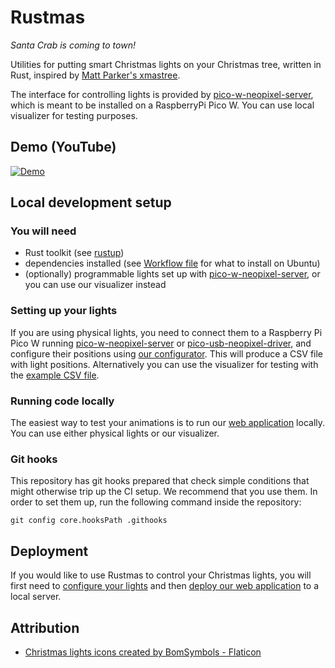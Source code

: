 Rustmas
=======

*Santa Crab is coming to town!*

Utilities for putting smart Christmas lights on your Christmas tree, written in Rust, inspired by
[Matt Parker's xmastree](https://github.com/standupmaths/xmastree2020).

The interface for controlling lights is provided by [pico-w-neopixel-server](https://github.com/krzmaz/pico-w-neopixel-server/),
which is meant to be installed on a RaspberryPi Pico W. You can use local visualizer
for testing purposes.

## Demo (YouTube)
[![Demo](https://img.youtube.com/vi/UKONMvyDPdw/sddefault.jpg)](https://www.youtube.com/watch?v=UKONMvyDPdw)

Local development setup
-----------------------

### You will need

* Rust toolkit (see [rustup](http://rustup.rs))
* dependencies installed (see [Workflow file](.github/workflows/rust.yml) for what to install on Ubuntu)
* (optionally) programmable lights set up with [pico-w-neopixel-server](http://github.com/krzmaz/pico-w-neopixel-server),
  or you can use our visualizer instead

### Setting up your lights

If you are using physical lights, you need to connect them to a Raspberry Pi Pico W running
[pico-w-neopixel-server](http://github.com/krzmaz/pico-w-neopixel-server) or
[pico-usb-neopixel-driver](https://github.com/krzmaz/pico-usb-neopixel-driver), and configure their
positions using [our configurator](configurator/README.md). This will produce a CSV file with light
positions. Alternatively you can use the visualizer for testing with the [example CSV file](lights.csv.example).

### Running code locally

The easiest way to test your animations is to run our [web application](webapi/README.md) locally.
You can use either physical lights or our visualizer.

### Git hooks

This repository has git hooks prepared that check simple conditions that might otherwise trip up
the CI setup. We recommend that you use them. In order to set them up, run the following command
inside the repository:

```
git config core.hooksPath .githooks
```

Deployment
----------

If you would like to use Rustmas to control your Christmas lights, you will first need to
[configure your lights](configurator/README.md) and then [deploy our web application](webapi/DEPLOYMENT.md)
to a local server.

Attribution
-----------

* [Christmas lights icons created by BomSymbols - Flaticon](https://www.flaticon.com/free-icons/christmas-lights)

